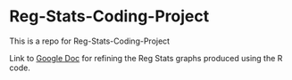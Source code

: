 # Reg-Stats-Coding-Project

This is a repo for Reg-Stats-Coding-Project

Link to [Google Doc](https://docs.google.com/document/d/1pQQu7yoeK4lwNrdivAv0leKfLfZNB6z1LC54mNkv92c/edit?usp=sharing) for refining the Reg Stats graphs produced using the R code.
